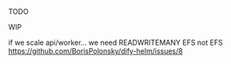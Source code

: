 TODO


WIP



if we scale api/worker...
we need READWRITEMANY EFS not EFS
https://github.com/BorisPolonsky/dify-helm/issues/8